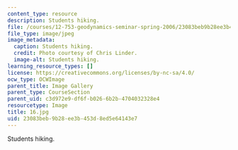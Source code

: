 ```yaml
---
content_type: resource
description: Students hiking.
file: /courses/12-753-geodynamics-seminar-spring-2006/23083beb9b28ee3b453d8ed5e64143e7_16.jpg
file_type: image/jpeg
image_metadata:
  caption: Students hiking.
  credit: Photo courtesy of Chris Linder.
  image-alt: Students hiking.
learning_resource_types: []
license: https://creativecommons.org/licenses/by-nc-sa/4.0/
ocw_type: OCWImage
parent_title: Image Gallery
parent_type: CourseSection
parent_uid: c3d972e9-df6f-b026-6b2b-4704032328e4
resourcetype: Image
title: 16.jpg
uid: 23083beb-9b28-ee3b-453d-8ed5e64143e7
---
```

Students hiking.
